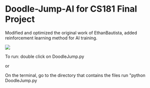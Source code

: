 # Doodle-Jump-AI for CS181 Final Project

Modified and optimized the original work of EthanBautista, added reinforcement learning method for AI training.

![](DoodleJump.gif)

To run:
double click on DoodleJump.py

or 

On the terminal, go to the directory that contains the files
run "python DoodleJump.py
